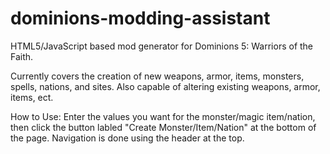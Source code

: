 # dominions-modding-assistant
HTML5/JavaScript based mod generator for Dominions 5: Warriors of the Faith.

Currently covers the creation of new weapons, armor, items, monsters, spells, nations, and sites. Also capable of altering existing weapons, armor, items, ect.

How to Use:
Enter the values you want for the monster/magic item/nation, then click the button labled "Create Monster/Item/Nation" at the bottom of the page. Navigation is done using the header at the top.
